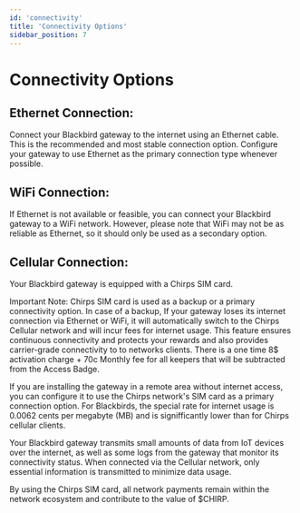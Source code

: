 ```yaml
---
id: 'connectivity'
title: 'Connectivity Options'
sidebar_position: 7
---
```


# Connectivity Options

## Ethernet Connection: 

Connect your Blackbird gateway to the internet using an Ethernet cable. This is the recommended and most stable connection option. Configure your gateway to use Ethernet as the primary connection type whenever possible.

## WiFi Connection: 

If Ethernet is not available or feasible, you can connect your Blackbird gateway to a WiFi network. However, please note that WiFi may not be as reliable as Ethernet, so it should only be used as a secondary option.

## Cellular Connection: 

Your Blackbird gateway is equipped with a Chirps SIM card. 

Important Note: Chirps SIM card is used as a backup or a primary connectivity option. In case of a backup, If your gateway loses its internet connection via Ethernet or WiFi, it will automatically switch to the Chirps Cellular network and will incur fees for internet usage. This feature ensures continuous connectivity and protects your rewards and also provides carrier-grade connectivity to to networks clients. There is a one time 8$ activation charge + 70c Monthly fee for all keepers that will be subtracted from the Access Badge. 

If you are installing the gateway in a remote area without internet access, you can configure it to use the Chirps network's SIM card as a primary connection option. For Blackbirds, the special rate for internet usage is 0.0062 cents per megabyte (MB) and is signifficantly lower than for Chirps cellular clients.

Your Blackbird gateway transmits small amounts of data from IoT devices over the internet, as well as some logs from the gateway that monitor its connectivity status. When connected via the Cellular network, only essential information is transmitted to minimize data usage.

By using the Chirps SIM card, all network payments remain within the network ecosystem and contribute to the value of $CHIRP.
